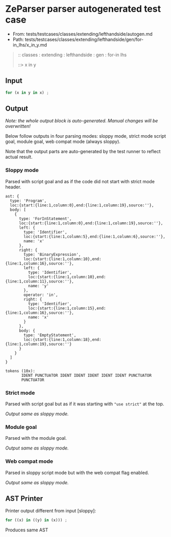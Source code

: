 # ZeParser parser autogenerated test case

- From: tests/testcases/classes/extending/lefthandside/autogen.md
- Path: tests/testcases/classes/extending/lefthandside/gen/for-in_lhs/x_in_y.md

> :: classes : extending : lefthandside : gen : for-in lhs
>
> ::> x in y

## Input


`````js
for (x in y in x) ;
`````

## Output

_Note: the whole output block is auto-generated. Manual changes will be overwritten!_

Below follow outputs in four parsing modes: sloppy mode, strict mode script goal, module goal, web compat mode (always sloppy).

Note that the output parts are auto-generated by the test runner to reflect actual result.

### Sloppy mode

Parsed with script goal and as if the code did not start with strict mode header.

`````
ast: {
  type: 'Program',
  loc:{start:{line:1,column:0},end:{line:1,column:19},source:''},
  body: [
    {
      type: 'ForInStatement',
      loc:{start:{line:1,column:0},end:{line:1,column:19},source:''},
      left: {
        type: 'Identifier',
        loc:{start:{line:1,column:5},end:{line:1,column:6},source:''},
        name: 'x'
      },
      right: {
        type: 'BinaryExpression',
        loc:{start:{line:1,column:10},end:{line:1,column:16},source:''},
        left: {
          type: 'Identifier',
          loc:{start:{line:1,column:10},end:{line:1,column:11},source:''},
          name: 'y'
        },
        operator: 'in',
        right: {
          type: 'Identifier',
          loc:{start:{line:1,column:15},end:{line:1,column:16},source:''},
          name: 'x'
        }
      },
      body: {
        type: 'EmptyStatement',
        loc:{start:{line:1,column:18},end:{line:1,column:19},source:''}
      }
    }
  ]
}

tokens (10x):
       IDENT PUNCTUATOR IDENT IDENT IDENT IDENT IDENT PUNCTUATOR
       PUNCTUATOR
`````

### Strict mode

Parsed with script goal but as if it was starting with `"use strict"` at the top.

_Output same as sloppy mode._

### Module goal

Parsed with the module goal.

_Output same as sloppy mode._

### Web compat mode

Parsed in sloppy script mode but with the web compat flag enabled.

_Output same as sloppy mode._

## AST Printer

Printer output different from input [sloppy]:

````js
for ((x) in ((y) in (x))) ;
````

Produces same AST
